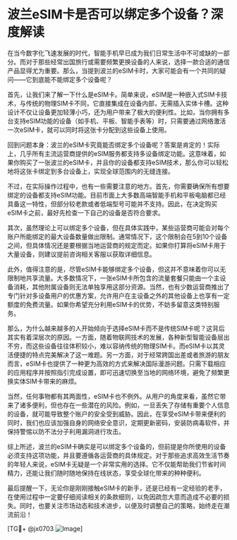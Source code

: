 # 波兰eSIM卡是否可以绑定多个设备？深度解读

在当今数字化飞速发展的时代，智能手机早已成为我们日常生活中不可或缺的一部分。而对于那些经常出国旅行或需要频繁更换设备的人来说，选择一款合适的通信产品显得尤为重要。那么，当提到波兰的eSIM卡时，大家可能会有一个共同的疑问——它到底能不能绑定多个设备呢？

首先，让我们来了解一下什么是eSIM卡。简单来说，eSIM是一种嵌入式SIM卡技术，与传统的物理SIM卡不同，它直接集成在设备内部，无需插入实体卡槽。这种设计不仅让设备更加轻薄小巧，还为用户带来了极大的便利性。比如，当你拥有多台支持eSIM功能的设备（如手机、平板、智能手表等）时，只需要通过网络激活一次eSIM卡，就可以同时将这张卡分配到这些设备上使用。

回到问题本身：波兰的eSIM卡究竟能否绑定多个设备呢？答案是肯定的！实际上，几乎所有主流运营商提供的eSIM服务都支持多设备绑定功能。这意味着，如果你购买了一张波兰的eSIM卡，并且你的设备都支持eSIM技术，那么你可以轻松地将这张卡绑定到多台设备上，实现全球范围内的无缝连接。

不过，在实际操作过程中，也有一些需要注意的地方。首先，你需要确保所有想要绑定的设备都支持eSIM功能。目前市面上大多数高端智能手机和平板电脑都已经具备这一特性，但部分较老款或者低端型号可能并不支持。因此，在决定购买eSIM卡之前，最好先检查一下自己的设备是否符合要求。

其次，虽然理论上可以绑定多个设备，但在具体实践中，某些运营商可能会对每个账户所能绑定的最大设备数量做出限制。通常情况下，这个限制会在5到10个设备之间，但具体情况还是要根据当地运营商的规定而定。如果你打算将eSIM卡用于大量设备，则建议提前咨询相关客服以获取详细信息。

此外，值得注意的是，尽管eSIM卡能够绑定多个设备，但这并不意味着你可以无限制地共享流量。大多数情况下，一张eSIM卡所包含的流量套餐只能由一个主设备消耗，其他附属设备则无法单独享用这部分资源。当然，也有少数运营商推出了专门针对多设备用户的优惠方案，允许用户在主设备之外的其他设备上也享有一定额度的免费流量。如果你希望充分利用eSIM卡的优势，不妨多留意这类特别服务。

那么，为什么越来越多的人开始倾向于选择eSIM卡而不是传统SIM卡呢？这背后其实有着深层次的原因。一方面，随着物联网技术的发展，各种新型智能设备层出不穷，而这些设备往往体积较小，难以容纳传统的物理SIM卡。而eSIM卡以其灵活便捷的特点完美解决了这一难题。另一方面，对于经常跨国出差或者旅游的朋友而言，eSIM卡也提供了一种更为高效的方式来解决国际漫游问题。只需下载相应的应用程序并按照指引完成设置，即可迅速切换至当地的网络环境，避免了频繁更换实体SIM卡带来的麻烦。

当然，任何事物都有其两面性，eSIM卡也不例外。从用户的角度来看，虽然它带来了诸多便利，但也存在一些潜在的风险。例如，一旦丢失了存储有重要个人信息的设备，就可能导致整个账户的安全受到威胁。因此，在享受eSIM卡带来便利的同时，我们也应该加强自身的网络安全意识，定期更新密码，安装防病毒软件，并保持警惕以防不法分子利用漏洞进行攻击。

综上所述，波兰的eSIM卡确实是可以绑定多个设备的，但前提是你所使用的设备必须支持这项功能，并且要遵循各运营商的具体规定。对于那些追求高效生活节奏的年轻人来说，eSIM卡无疑是一个非常实用的选择。它不仅能帮助我们节省时间精力，还能让我们随时随地保持在线状态，享受全球化带来的种种便利。

最后提醒一下，无论你是刚刚接触eSIM卡的新手，还是已经有一定经验的老手，在使用过程中一定要仔细阅读相关的条款细则，以免因疏忽大意而造成不必要的损失。同时，也要关注市场动态和技术进步，以便及时调整自己的策略，始终走在潮流前沿！

[TG💪+ @jx0703 ![Image](https://github.com/user-attachments/assets/dbca1d08-cadb-493c-b0ec-ad6f7a83f270)]